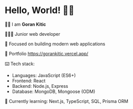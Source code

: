 # Hello, World! 👋🏻

👦🏻 I am **Goran Kitic**

👨🏻‍💻 Junior web developer

🚀 Focused on building modern web applications

📌 Portfolio https://gorankitic.vercel.app/

⌨️ Tech stack:

-   Languages: JavaScript (ES6+)
-   Frontend: React
-   Backend: Node.js, Express
-   Database: MongoDB, Mongoose (ODM)

🌱 Currently learning: Next.js, TypeScript, SQL, Prisma ORM
